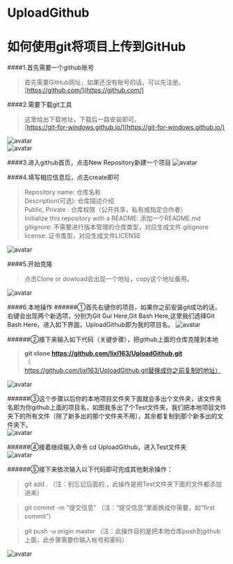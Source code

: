 # UploadGithub

# 如何使用git将项目上传到GitHub

####1.首先需要一个github账号
>首先需要GitHub网址，如果还没有账号的话，可以先注册。  
>[https://github.com/](https://github.com/)

####2.需要下载git工具
>这里给出下载地址，下载后一路安装即可。  
>[https://git-for-windows.github.io/](https://git-for-windows.github.io/)  

![avatar](/imgs/1.png)  
![avatar](/imgs/2.png)

####3.进入github首页，点击New Repository新建一个项目
![avatar](/imgs/3.png)

####4.填写相应信息后，点击create即可
>Repository name: 仓库名称  
>Description(可选): 仓库描述介绍  
>Public, Private : 仓库权限（公开共享，私有或指定合作者）  
>Initialize this repository with a README: 添加一个README.md  
>gitignore: 不需要进行版本管理的仓库类型，对应生成文件.gitignore  
>license: 证书类型，对应生成文件LICENSE  

![avatar](/imgs/4.png)

####5.开始克隆
>点击Clone or dowload会出现一个地址，copy这个地址备用。 
 
![avatar](/imgs/5.png)

####6.本地操作
######①首先右键你的项目，如果你之前安装git成功的话，右键会出现两个新选项，分别为Git Gui Here,Git Bash Here,这里我们选择Git Bash Here，进入如下界面，UploadGithub即为我的项目名。
![avatar](/imgs/6.png)

######②接下来输入如下代码（关键步骤），把github上面的仓库克隆到本地  
>**git clone https://github.com/lixl163/UploadGithub.git**
>（https://github.com/lixl163/UploadGithub.git替换成你之前复制的地址）   

![avatar](/imgs/7.png) 

######③这个步骤以后你的本地项目文件夹下面就会多出个文件夹，该文件夹名即为你github上面的项目名，如图我多出了个Test文件夹，我们把本地项目文件夹下的所有文件（除了新多出的那个文件夹不用），其余都复制到那个新多出的文件夹下。  
![avatar](/imgs/8.png)   

######④接着继续输入命令 cd UploadGithub，进入Test文件夹  
![avatar](/imgs/9.png)   


######⑤接下来依次输入以下代码即可完成其他剩余操作：  
>git add .  （注：别忘记后面的.，此操作是把Test文件夹下面的文件都添加进来）  

>git commit  -m  "提交信息"  （注：“提交信息”里面换成你需要，如“first commit”）  

>git push -u origin master   （注：此操作目的是把本地仓库push到github上面，此步骤需要你输入帐号和密码）  
 
![avatar](/imgs/10.png)  
